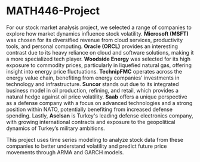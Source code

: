 # MATH446-Project


For our stock market analysis project, we selected a range of companies to explore how market dynamics influence stock volatility. **Microsoft (MSFT)** was chosen for its diversified revenue from cloud services, productivity tools, and personal computing. **Oracle (ORCL)** provides an interesting contrast due to its heavy reliance on cloud and software solutions, making it a more specialized tech player. **Woodside Energy** was selected for its high exposure to commodity prices, particularly in liquefied natural gas, offering insight into energy price fluctuations. **TechnipFMC** operates across the energy value chain, benefiting from energy companies’ investments in technology and infrastructure. **Suncor** stands out due to its integrated business model in oil production, refining, and retail, which provides a natural hedge against oil price volatility. **Saab** offers a unique perspective as a defense company with a focus on advanced technologies and a strong position within NATO, potentially benefiting from increased defense spending. Lastly, **Aselsan** is Turkey's leading defense electronics company, with growing international contracts and exposure to the geopolitical dynamics of Turkey’s military ambitions. 

This project uses time series modeling to analyze stock data from these companies to better understand volatility and predict future price movements through ARMA and GARCH models.